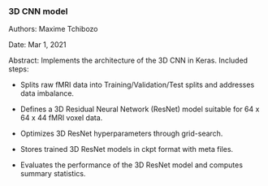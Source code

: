 
### 3D CNN model

Authors: Maxime Tchibozo

Date: Mar 1, 2021

Abstract: Implements the architecture of the 3D CNN in Keras. Included steps:

* Splits raw fMRI data into Training/Validation/Test splits and addresses data imbalance.

* Defines a 3D Residual Neural Network (ResNet) model suitable for 64 x 64 x 44 fMRI voxel data.

* Optimizes 3D ResNet hyperparameters through grid-search.

* Stores trained 3D ResNet models in ckpt format with meta files.

* Evaluates the performance of the 3D ResNet model and computes summary statistics.
